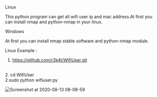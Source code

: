 Linux

This python program can get all wifi user ip and mac address.At first you can install nmap and python-nmap in your linux.

Windows

At first you can install nmap stable software and python-nmap module.

Linux Example :

1. https://github.com/r3k4t/WifiUser.git
 <br>
2. cd WifiUser
 <br>
2.sudo python wifiuser.py
 
![Screenshot at 2020-08-13 08-08-59](https://user-images.githubusercontent.com/69572771/90089021-fddbb780-dd3d-11ea-88b2-742ba6d25bf9.png)
